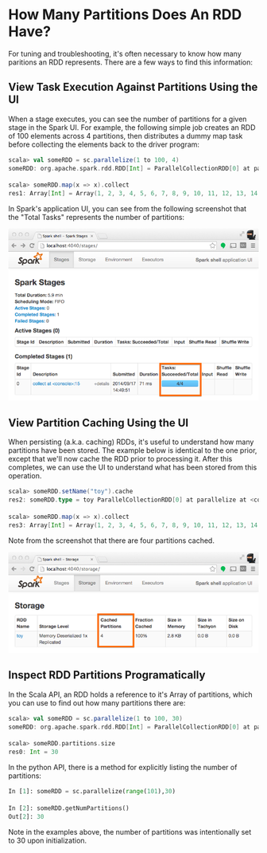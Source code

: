 # How Many Partitions Does An RDD Have?

For tuning and troubleshooting, it's often necessary to know how many paritions an RDD represents. There are a few ways to find this information:

## View Task Execution Against Partitions Using the UI
When a stage executes, you can see the number of partitions for a given stage in the Spark UI. For example, the following simple job creates an RDD of 100 elements across 4 partitions, then distributes a dummy map task before collecting the elements back to the driver program:

```scala
scala> val someRDD = sc.parallelize(1 to 100, 4)
someRDD: org.apache.spark.rdd.RDD[Int] = ParallelCollectionRDD[0] at parallelize at <console>:12

scala> someRDD.map(x => x).collect
res1: Array[Int] = Array(1, 2, 3, 4, 5, 6, 7, 8, 9, 10, 11, 12, 13, 14, 15, 16, 17, 18, 19, 20, 21, 22, 23, 24, 25, 26, 27, 28, 29, 30, 31, 32, 33, 34, 35, 36, 37, 38, 39, 40, 41, 42, 43, 44, 45, 46, 47, 48, 49, 50, 51, 52, 53, 54, 55, 56, 57, 58, 59, 60, 61, 62, 63, 64, 65, 66, 67, 68, 69, 70, 71, 72, 73, 74, 75, 76, 77, 78, 79, 80, 81, 82, 83, 84, 85, 86, 87, 88, 89, 90, 91, 92, 93, 94, 95, 96, 97, 98, 99, 100)
```

In Spark's application UI, you can see from the following screenshot that the "Total Tasks" represents the number of partitions:

![TotalTasks](../images/partitions-as-tasks.png)

## View Partition Caching Using the UI
When persisting (a.k.a. caching) RDDs, it's useful to understand how many partitions have been stored. The example below is identical to the one prior, except that we'll now cache the RDD prior to processing it. After this completes, we can use the UI to understand what has been stored from this operation.

```scala
scala> someRDD.setName("toy").cache
res2: someRDD.type = toy ParallelCollectionRDD[0] at parallelize at <console>:12

scala> someRDD.map(x => x).collect
res3: Array[Int] = Array(1, 2, 3, 4, 5, 6, 7, 8, 9, 10, 11, 12, 13, 14, 15, 16, 17, 18, 19, 20, 21, 22, 23, 24, 25, 26, 27, 28, 29, 30, 31, 32, 33, 34, 35, 36, 37, 38, 39, 40, 41, 42, 43, 44, 45, 46, 47, 48, 49, 50, 51, 52, 53, 54, 55, 56, 57, 58, 59, 60, 61, 62, 63, 64, 65, 66, 67, 68, 69, 70, 71, 72, 73, 74, 75, 76, 77, 78, 79, 80, 81, 82, 83, 84, 85, 86, 87, 88, 89, 90, 91, 92, 93, 94, 95, 96, 97, 98, 99, 100)
```

Note from the screenshot that there are four partitions cached.

![Cached Partitions](../images/cached-partitions.png)

## Inspect RDD Partitions Programatically
In the Scala API, an RDD holds a reference to it's Array of partitions, which you can use to find out how many partitions there are:

```scala
scala> val someRDD = sc.parallelize(1 to 100, 30)
someRDD: org.apache.spark.rdd.RDD[Int] = ParallelCollectionRDD[0] at parallelize at <console>:12

scala> someRDD.partitions.size
res0: Int = 30
```

In the python API, there is a method for explicitly listing the number of partitions:

```python
In [1]: someRDD = sc.parallelize(range(101),30)

In [2]: someRDD.getNumPartitions()
Out[2]: 30
```

Note in the examples above, the number of partitions was intentionally set to 30 upon initialization.
